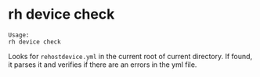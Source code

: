 # rh device check

```
Usage:
rh device check

```

Looks for `rehostdevice.yml` in the current root of current directory. If found, it parses it and verifies if there are an errors in the yml file.

